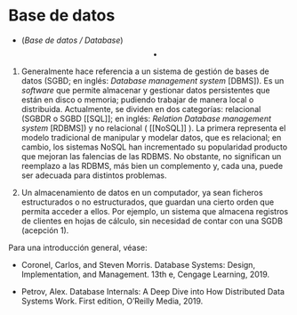 # Base de datos

- (_Base de datos / Database_) $$\bullet$$

1. Generalmente hace referencia a un sistema de gestión de bases de datos (SGBD; en inglés: _Database management system_ [DBMS]). Es un _software_ que permite almacenar y gestionar datos persistentes que están en disco o memoria; pudiendo trabajar de manera local o distribuida. Actualmente, se dividen en dos categorías: relacional (SGBDR o SGBD [[SQL]]; en inglés: _Relation Database management system_ [RDBMS]) y no relacional ( [[NoSQL]] ). La primera representa el modelo tradicional de manipular y modelar datos, que es relacional; en cambio, los sistemas NoSQL han incrementado su popularidad producto que mejoran las falencias de las RDBMS. No obstante, no significan un reemplazo a las RDBMS, más bien un complemento y, cada una, puede ser adecuada para distintos problemas.

2. Un almacenamiento de datos en un computador, ya sean ficheros estructurados o no estructurados, que guardan una cierto orden que permita acceder a ellos. Por ejemplo, un sistema que almacena registros de clientes en hojas de cálculo, sin necesidad de contar con una SGDB (acepción 1).

Para una introducción general, véase: 

- Coronel, Carlos, and Steven Morris. Database Systems: Design, Implementation, and Management. 13th e, Cengage Learning, 2019. 

- Petrov, Alex. Database Internals: A Deep Dive into How Distributed Data Systems Work. First edition, O’Reilly Media, 2019.

